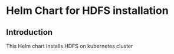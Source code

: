 # Helm Chart for HDFS installation

## Introduction

This Helm chart installs HDFS on kubernetes cluster
